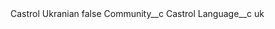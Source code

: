 <?xml version="1.0" encoding="UTF-8"?>
<CustomMetadata xmlns="http://soap.sforce.com/2006/04/metadata" xmlns:xsi="http://www.w3.org/2001/XMLSchema-instance" xmlns:xsd="http://www.w3.org/2001/XMLSchema">
    <label>Castrol Ukranian</label>
    <protected>false</protected>
    <values>
        <field>Community__c</field>
        <value xsi:type="xsd:string">Castrol</value>
    </values>
    <values>
        <field>Language__c</field>
        <value xsi:type="xsd:string">uk</value>
    </values>
</CustomMetadata>
